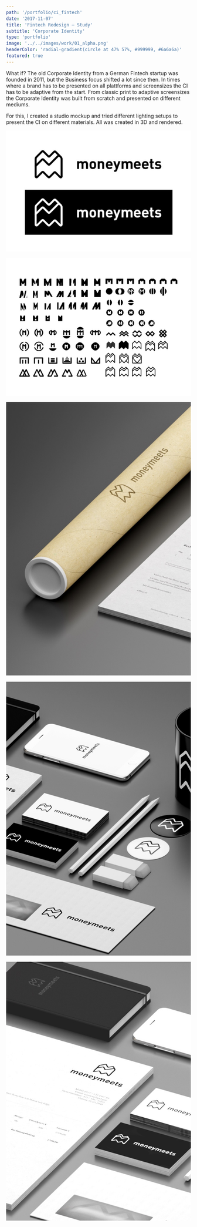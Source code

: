 ```yaml
---
path: '/portfolio/ci_fintech'
date: '2017-11-07'
title: 'Fintech Redesign – Study'
subtitle: 'Corporate Identity'
type: 'portfolio'
image: '../../images/work/01_alpha.png'
headerColor: 'radial-gradient(circle at 47% 57%, #999999, #6a6a6a)'
featured: true
---
```


What if? The old Corporate Identity from a German Fintech startup was founded in 2011, but the Business focus shifted a lot since then. In times where a brand has to be presented on all plattforms and screensizes the CI has to be adaptive from the start. From classic print to adaptive screensizes the Corporate Identity was built from scratch and presented on different mediums.

For this, I created a studio mockup and tried different lighting setups to present the CI on different materials. All was created in 3D and rendered.

![CI](../../images/work/fintech_5.jpg)

![CI](../../images/work/fintech_4.jpg)

![CI](../../images/work/fintech_3.jpg)

![CI](../../images/work/fintech_2.jpg)

![CI](../../images/work/fintech_1.jpg)
